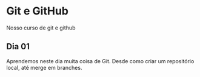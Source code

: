 # Git e GitHub

Nosso curso de git e github

## Dia 01
Aprendemos neste dia muita coisa de Git.
Desde como criar um repositório local, até merge em branches. 